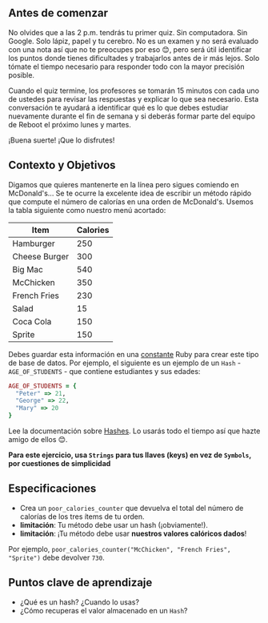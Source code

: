 ## Antes de comenzar

No olvides que a las 2 p.m. tendrás tu primer quiz. Sin computadora. Sin Google. Solo lápiz, papel y tu cerebro. No es un examen y no será evaluado con una nota así que no te preocupes por eso 😊, pero será útil identificar los puntos donde tienes dificultades y trabajarlos antes de ir más lejos. Solo tómate el tiempo necesario para responder todo con la mayor precisión posible.

Cuando el quiz termine, los profesores se tomarán 15 minutos con cada uno de ustedes para revisar las respuestas y explicar lo que sea necesario. Esta conversación te ayudará a identificar qué es lo que debes estudiar nuevamente durante el fin de semana y si deberás formar parte del equipo de Reboot el próximo lunes y martes.

¡Buena suerte! ¡Que lo disfrutes!

## Contexto y Objetivos

Digamos que quieres mantenerte en la línea pero sigues comiendo en McDonald's... Se te ocurre la excelente idea de escribir un método rápido que compute el número de calorías en una orden de McDonald's. Usemos la tabla siguiente como nuestro menú acortado:

<table class="table">
  <thead>
    <tr>
      <th>Item</th>
      <th>Calories</th>
    </tr>
  </thead>
  <tbody>
    <tr>
      <td>Hamburger</td>
      <td>250</td>
    </tr>
    <tr>
      <td>Cheese Burger</td>
      <td>300</td>
    </tr>
    <tr>
      <td>Big Mac</td>
      <td>540</td>
    </tr>
    <tr>
      <td>McChicken</td>
      <td>350</td>
    </tr>
    <tr>
      <td>French Fries</td>
      <td>230</td>
    </tr>
    <tr>
      <td>Salad</td>
      <td>15</td>
    </tr>
    <tr>
      <td>Coca Cola</td>
      <td>150</td>
    </tr>
    <tr>
      <td>Sprite</td>
      <td>150</td>
    </tr>
  </tbody>
</table>

Debes guardar esta información en una [constante](https://www.rubyguides.com/2017/07/ruby-constants/) Ruby para crear este tipo de base de datos.
Por ejemplo, el siguiente es un ejemplo de un `Hash` - `AGE_OF_STUDENTS` - que contiene estudiantes y sus edades:

```ruby
AGE_OF_STUDENTS = {
  "Peter" => 21,
  "George" => 22,
  "Mary" => 20
}
```

Lee la documentación sobre [Hashes](https://ruby-doc.org/core-2.7.5/Hash.html). Lo usarás todo el tiempo así que hazte amigo de ellos 😊.

**Para este ejercicio, usa `Strings` para tus llaves (keys) en vez de `Symbols`, por cuestiones de simplicidad**

## Especificaciones

- Crea un `poor_calories_counter` que devuelva el total del número de calorías de los tres ítems de tu orden.
- **limitación**: Tu método debe usar un hash (¡obviamente!).
- **limitación**: ¡Tu método debe usar **nuestros valores calóricos dados**!

Por ejemplo, `poor_calories_counter("McChicken", "French Fries", "Sprite")` debe devolver `730`.

## Puntos clave de aprendizaje

- ¿Qué es un hash? ¿Cuando lo usas?
- ¿Cómo recuperas el valor almacenado en un `Hash`?
